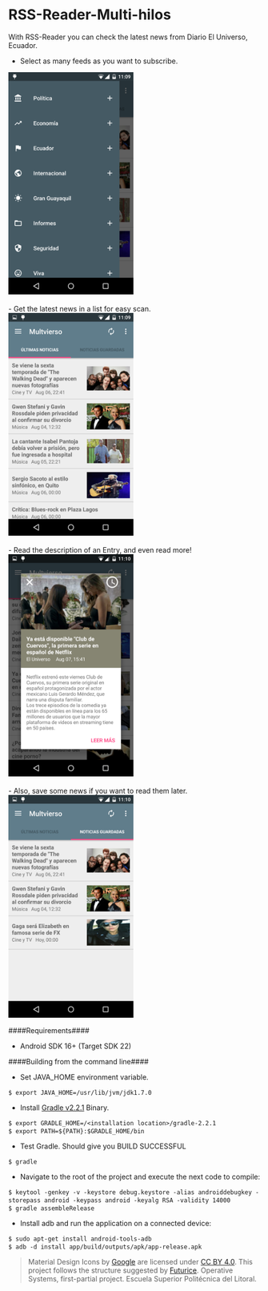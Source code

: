 # RSS-Reader-Multi-hilos

With RSS-Reader you can check the latest news from Diario El Universo, Ecuador.

- Select as many feeds as you want to subscribe.<br/>
<img src="images/producers.png" width="250">
<br/><br/>
- Get the latest news in a list for easy scan.<br/>
<img src="images/latestnews.png" width="250">
<br/><br/>
- Read the description of an Entry, and even read more!<br/>
<img src="images/entry.png" width="250">
<br/><br/>
- Also, save some news if you want to read them later.<br/>
<img src="images/scheduledlist.png" width="250">


####Requirements####
- Android SDK 16+ (Target SDK 22)

####Building from the command line####
- Set JAVA_HOME environment variable.
```
$ export JAVA_HOME=/usr/lib/jvm/jdk1.7.0
```
- Install [Gradle v2.2.1](http://gradle.org/gradle-download/) Binary.
```
$ export GRADLE_HOME=/<installation location>/gradle-2.2.1
$ export PATH=${PATH}:$GRADLE_HOME/bin
```
- Test Gradle. Should give you BUILD SUCCESSFUL
```
$ gradle
```
- Navigate to the root of the project and execute the next code to compile:
```
$ keytool -genkey -v -keystore debug.keystore -alias androiddebugkey -storepass android -keypass android -keyalg RSA -validity 14000
$ gradle assembleRelease
```
- Install adb and run the application on a connected device:
```
$ sudo apt-get install android-tools-adb
$ adb -d install app/build/outputs/apk/app-release.apk
```



>Material Design Icons by [Google](https://github.com/google) are licensed under [CC BY 4.0](https://creativecommons.org/licenses/by/4.0/).
>This project follows the structure suggested by [Futurice](https://github.com/futurice/android-best-practices).
>Operative Systems, first-partial project. Escuela Superior Politécnica del Litoral.
